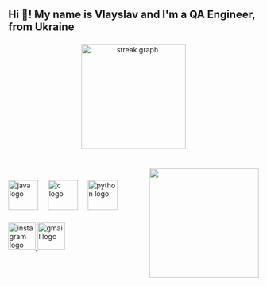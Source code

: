 <h2 align="left">Hi 👋! My name is Vlayslav and I'm a QA Engineer, from Ukraine</h2>

###

<div align="center">

  <img src="https://streak-stats.demolab.com?user=Bul94ka&locale=en&mode=daily&theme=onedark&hide_border=true&border_radius=10" height="210" alt="streak graph"  />
</div>

###

<br clear="both">

<img align="right" height="220" src="https://thumbs.gfycat.com/ShabbyMediumDogwoodtwigborer-max-1mb.gif"  />

###

<div align="left">
  <img src="https://cdn.jsdelivr.net/gh/devicons/devicon/icons/java/java-original.svg" height="60" alt="java logo"  />
  <img width="12" />
  <img src="https://cdn.jsdelivr.net/gh/devicons/devicon/icons/c/c-original.svg" height="60" alt="c logo"  />
  <img width="12" />
  <img src="https://cdn.jsdelivr.net/gh/devicons/devicon/icons/python/python-original.svg" height="60" alt="python logo"  />
</div>

###

<div align="left">
  <a href="https://www.instagram.com/bul94ka/" target="_blank">
    <img src="https://img.shields.io/static/v1?message=Instagram&logo=instagram&label=&color=E4405F&logoColor=white&labelColor=&style=for-the-badge" height="55" alt="instagram logo"  />
  </a>
  <img src="https://img.shields.io/static/v1?message=gmail.com&logo=gmail&label=vgresko.vg@&color=D14836&logoColor=white&labelColor=blue&style=for-the-badge" height="55" alt="gmail logo"  />
</div>

###

